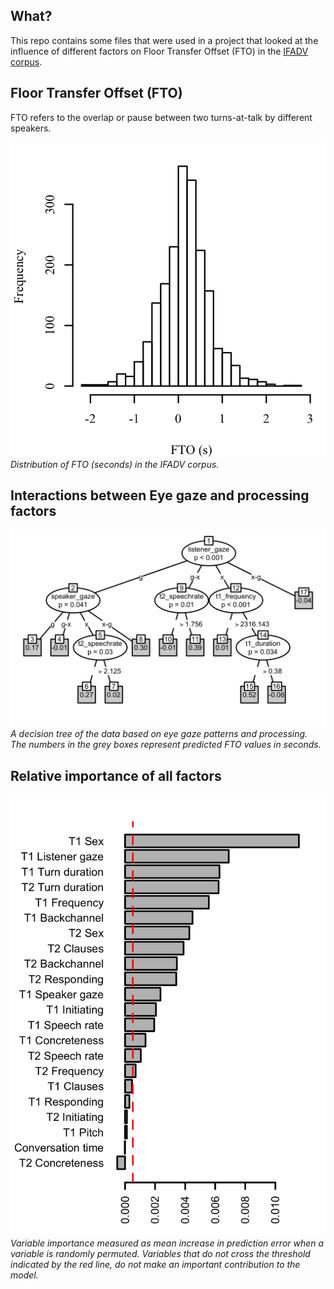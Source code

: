 ## What?

This repo contains some files that were used in a project that looked at the influence of different factors on Floor Transfer Offset (FTO) in the [IFADV corpus](http://www.fon.hum.uva.nl/IFA-SpokenLanguageCorpora/IFADVcorpus/).

## Floor Transfer Offset (FTO)

FTO refers to the overlap or pause between two turns-at-talk by different speakers.

![alt text](https://github.com/timjzee/eye-gaze/blob/master/fto_dist.png?raw=true "fto distribution")
*Distribution of FTO (seconds) in the IFADV corpus.*

## Interactions between Eye gaze and processing factors

![alt text](https://github.com/timjzee/eye-gaze/blob/master/gazetree3.png?raw=true "factor interactions")
*A decision tree of the data based on eye gaze patterns and processing. The numbers in the grey boxes represent predicted FTO values in seconds.*

## Relative importance of all factors

![alt text](https://github.com/timjzee/eye-gaze/blob/master/varimp.png?raw=true "fto distribution")
*Variable importance measured as mean increase in prediction error when a variable is randomly permuted. Variables that do not cross the threshold indicated by the red line, do not make an important contribution to the model.*
